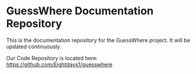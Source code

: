 # GuessWhere Documentation Repository
This is the documentation repository for the GuessWhere project. It will be updated continuously.

Our Code Repository is located here: https://github.com/Eightdays1/guesswhere 

